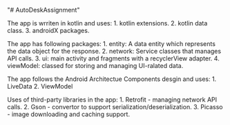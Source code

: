 "# AutoDeskAssignment" 

The app is wrriten in kotlin and uses:
	1. kotlin extensions.
	2. kotlin data class.
	3. androidX packages.
	
The app has following packages:
 	1. entity: A data entity which represents the data object for the response.
	2. network: Service classes that manages API calls.
	3. ui: main activity and fragments with a recyclerView adapter.
	4. viewModel: classed for storing and managing UI-ralated data.

The app follows the Android Architectue Components desgin and uses:
 	1. LiveData
 	2. ViewModel
	
Uses of third-party libraries in the app:
	1. Retrofit - managing network API calls.
	2. Gson - convertor to support serialization/deserialization.
	3. Picasso - image downloading and caching support.
	
